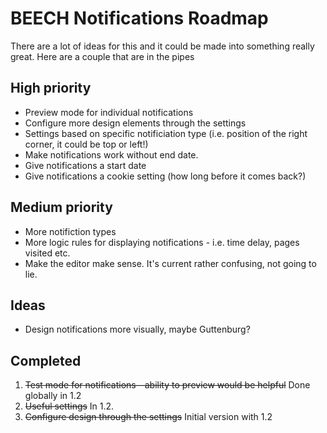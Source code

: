 # BEECH Notifications Roadmap

There are a lot of ideas for this and it could be made into something really great. Here are a couple that are in the pipes


## High priority

- Preview mode for individual notifications
- Configure more design elements through the settings
- Settings based on specific notificiation type (i.e. position of the right corner, it could be top or left!)
- Make notifications work without end date.
- Give notifications a start date
- Give notifications a cookie setting (how long before it comes back?)

## Medium priority

- More notifiction types
- More logic rules for displaying notifications - i.e. time delay, pages visited etc.
- Make the editor make sense. It's current rather confusing, not going to lie.

## Ideas

- Design notifications more visually, maybe Guttenburg?

## Completed

1. ~~Test mode for notifications—ability to preview would be helpful~~ Done globally in 1.2
2. ~~Useful settings~~ In 1.2.
3. ~~Configure design through the settings~~ Initial version with 1.2
